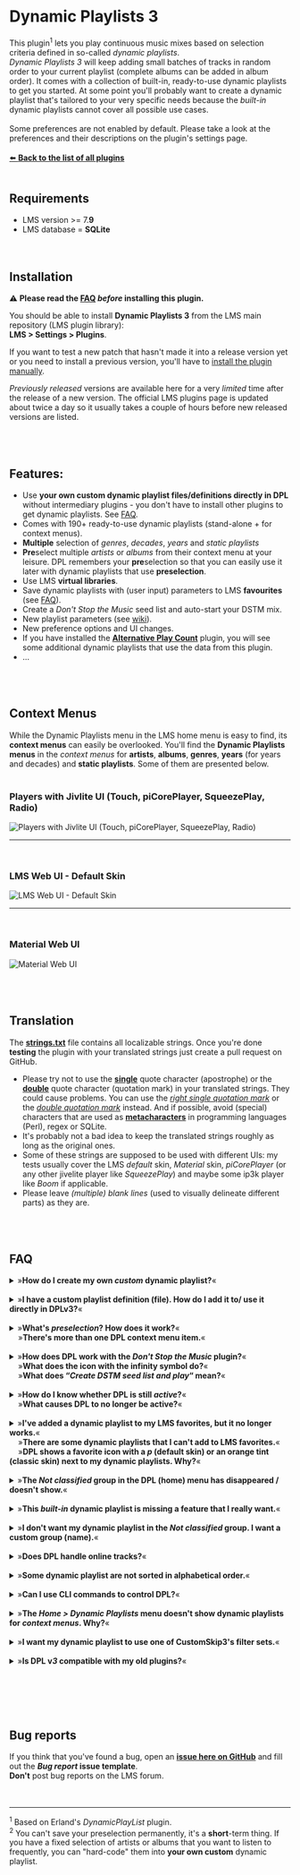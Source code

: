 Dynamic Playlists 3
====

This plugin<sup>1</sup> lets you play continuous music mixes based on selection criteria defined in so-called <i>dynamic playlists</i>.<br>
*Dynamic Playlists 3* will keep adding small batches of tracks in random order to your current playlist (complete albums can be added in album order). It comes with a collection of built-in, ready-to-use dynamic playlists to get you started. At some point you'll probably want to create a dynamic playlist that's tailored to your very specific needs because the <i>built-in</i> dynamic playlists cannot cover all possible use cases.<br><br>
Some preferences are not enabled by default. Please take a look at the preferences and their descriptions on the plugin's settings page.
<br><br>
[⬅️ **Back to the list of all plugins**](https://github.com/AF-1/)
<br><br>

## Requirements

- LMS version >= 7.**9**
- LMS database = **SQLite**
<br><br><br>

## Installation
⚠️ **Please read the [FAQ](https://github.com/AF-1/lms-dynamicplaylists#faq) *before* installing this plugin.**<br>

You should be able to install **Dynamic Playlists 3** from the LMS main repository (LMS plugin library):<br>**LMS > Settings > Plugins**.<br>

If you want to test a new patch that hasn't made it into a release version yet or you need to install a previous version, you'll have to [install the plugin manually](https://github.com/AF-1/sobras/wiki/Manual-installation-of-LMS-plugins).

*Previously released* versions are available here for a very *limited* time after the release of a new version. The official LMS plugins page is updated about twice a day so it usually takes a couple of hours before new released versions are listed.
<br><br><br><br>


## Features:
* Use **your own custom dynamic playlist files/definitions directly in DPL** without intermediary plugins - you don't have to install other plugins to get dynamic playlists. See [FAQ](https://github.com/AF-1/lms-dynamicplaylists#faq).
* Comes with 190+ ready-to-use dynamic playlists (stand-alone + for context menus).
* **Multiple** selection of *genres*, *decades*, *years* and *static playlists*
* **Pre**select multiple *artists* or *albums* from their context menu at your leisure. DPL remembers your **pre**selection so that you can easily use it later with dynamic playlists that use **preselection**.
* Use LMS **virtual libraries**.
* Save dynamic playlists with (user input) parameters to LMS **favourites** (see [FAQ](https://github.com/AF-1/lms-dynamicplaylists#faq)).
* Create a *Don't Stop the Music* seed list and auto-start your DSTM mix.
* New playlist parameters (see [wiki](https://github.com/AF-1/lms-dynamicplaylists/wiki/DPL-playlist-format)).
* New preference options and UI changes.
* If you have installed the [**Alternative Play Count**](https://github.com/AF-1/lms-alternativeplaycount) plugin, you will see some additional dynamic playlists that use the data from this plugin.
* …
<br><br><br><br>


## Context Menus
While the Dynamic Playlists menu in the LMS home menu is easy to find, its **context menus** can easily be overlooked. You'll find the **Dynamic Playlists menus** in the *context menus* for **artists**, **albums**, **genres**, **years** (for years and decades) and **static playlists**. Some of them are presented below.
<br><br>

### Players with Jivlite UI (Touch, piCorePlayer, SqueezePlay, Radio)
![Players with Jivlite UI (Touch, piCorePlayer, SqueezePlay, Radio)](screenshots/jivelite.gif)
<hr><br>

### LMS Web UI - Default Skin
![LMS Web UI - Default Skin](screenshots/defaultskin.gif)
<hr><br>

### Material Web UI
![Material Web UI](screenshots/material.gif)
<br><br><br><br>


## Translation
The [**strings.txt**](https://github.com/AF-1/lms-dynamicplaylists/blob/main/DynamicPlaylists3/strings.txt) file contains all localizable strings. Once you're done **testing** the plugin with your translated strings just create a pull request on GitHub.<br>
* Please try not to use the [**single**](https://www.fileformat.info/info/unicode/char/27/index.htm) quote character (apostrophe) or the [**double**](https://www.fileformat.info/info/unicode/char/0022/index.htm) quote character (quotation mark) in your translated strings. They could cause problems. You can use the [*right single quotation mark*](https://www.fileformat.info/info/unicode/char/2019/index.htm) or the [*double quotation mark*](https://www.fileformat.info/info/unicode/char/201d/index.htm) instead. And if possible, avoid (special) characters that are used as [**metacharacters**](https://en.wikipedia.org/wiki/Metacharacter) in programming languages (Perl), regex or SQLite.
* It's probably not a bad idea to keep the translated strings roughly as long as the original ones.<br>
* Some of these strings are supposed to be used with different UIs: my tests usually cover the LMS *default* skin, *Material* skin, *piCorePlayer* (or any other jivelite player like *SqueezePlay*) and maybe some ip3k player like *Boom* if applicable.
* Please leave *(multiple) blank lines* (used to visually delineate different parts) as they are.
<br><br><br><br>


## FAQ

<details><summary>»<b>How do I create my own <i>custom</i> dynamic playlist?</b>«</summary><br><p>
Dynamic playlist definitions are basically plain text files with a "<b>.sql</b>" file extension that contain your playlist definition, i.e. a couple of <b>parameters</b> (<i>general</i> parameters like the playlist name, group or category and <i>user input</i> parameters) and the <b>SQLite statement</b> itself to fetch tracks from the LMS database.<br><br>
First see if you can find a <i>built-in</i> dynamic playlist that suits your needs. You can edit dynamic playlists in any (plain text) editor, add new playlist parameters or create more complex sqlite definitions. This will give you a great deal of freedom in creating dynamic playlists tailored to your specific needs.<br>
In any case <b>please read the <a href="https://github.com/AF-1/lms-dynamicplaylists/wiki/DPL-playlist-format">wiki</b></a> for more information on the dynamic playlist <b>format</b>.</p></details><br>

<details><summary>»<b>I have a custom playlist definition (file). How do I add it to/ use it directly in DPLv3?</b>«</summary><br><p>

- If you already have a dynamic playlist definition <b>file</b> (correct file extension: <b>.sql</b>, <u>not</u> <i>.xml.sql</i> or any other variation), you can skip the next 2 steps.<br>

- Open a plain text editor of your choice and copy&paste (or edit) your playlist definition (parameters and SQLite statement).<br>

- Save it as "nameofyourchoice.sql". The file extension <b>.sql</b> is important.<br>

- Now put this file in DPL's <i>folder for custom dynamic playlists</i> called <b>DPL-custom-lists</b>. Unless you've changed its location in DPL's settings you'll find this folder in your <i>LMS playlist folder</i>.<br>

- The new dynamic playlist should now be listed in DPL, either in the <i>Not classified</i> group or in other groups according to what the <code>-- PlaylistGroups</code> parameter in your playlist definition says.
</p></details><br>

<details><summary>»<b>What's <i>preselection</i>? How does it work?</b>«<br>&nbsp;&nbsp;&nbsp;&nbsp;»<b>There's more than one DPL context menu item.</b>«</summary><br><p>
DPL has playlist parameters that allow you to select <b>multiple</b> genres, decades, years and static playlist. But even the smallest music libraries have a large number of <b>artists</b> and <b>albums</b> that would result in poorly browsable, far too long selection lists. The solution is to gather/select artists or albums <i>first</i> using the <b>preselection</b> context menu item and then start a dynamic playlist for preselected artists/albums.<br>
So for <b>artists</b> and <b>albums</b> DPL will show a <b>second <i>context</i> menu</b> that allows you to <b>preselect</b> this artist/album while browsing your music library. DPL will remember your (pre)selection <i>until the next LMS restart/rescan</i> <sup>2</sup>.<br>Once you've finished preselecting artists/albums, go to DPL's home menu and use this selection with any dynamic playlist that makes use of the <code>PlaylistPreselectedArtists</code> or <code>PlaylistPreselectedAlbums</code> playlist parameter. There are some built-in dynamic playlists to get you started (in the <i>Songs</i> group). And it's very easy to add these playlist parameters to your custom dynamic playlists. Read this <a href="https://github.com/AF-1/lms-dynamicplaylists/wiki/DPL-playlist-format#user-input-parameters"><b>wiki</b></a> section for more information.
</p></details><br>

<details><summary>»<b>How does DPL work with the <i>Don't Stop the Music</i> plugin?</b>«<br>&nbsp;&nbsp;&nbsp;&nbsp;»<b>What does the icon with the infinity symbol do?</b>«<br>&nbsp;&nbsp;&nbsp;&nbsp;»<b>What does “<i>Create DSTM seed list and play</i>“ mean?</b>«</summary><br><p>
The <i>Don't Stop the Music</i> (DSTM) plugin “will automatically add similar music to what you've been listening to ... once you've reached the end of your playlist“. DSTM takes a look at the existing tracks in your client's playlist (the <i>seed list</i>) to determine what kind of tracks to search for.<br><br>As long as <i>Dynamic Playlists 3</i> is <b>active</b>, i.e. playing a dynamic playlist, DSTM will <b>not</b> interfere and add tracks.<br><br>But now you can use <i>Dynamic Playlists 3</i> to create a DSTM seed list from any dynamic playlist and start a DSTM mix for you. There's a preference setting if you prefer to skip playback of all seed list tracks (but the last one).
</p></details><br>

<details><summary>»<b>How do I know whether DPL is still <i>active</i>?</b>«<br>&nbsp;&nbsp;&nbsp;&nbsp;»<b>What causes DPL to no longer be active?</b>«</summary><br><p>
To find out whether <i>Dynamic Playlists 3</i> is still <b>active</b> just enter the DPL menu from the <i>Home/My Music</i> menu. If it's still active, it will display the active dynamic playlist at the top of the DPL menu.<br>Some actions/events that stop DPL (= no longer active): clearing your client playlist, DPL no longer finds tracks for the active dynamic playlist, you told DPL to stop adding tracks...
</p></details><br>

<details><summary>»<b>I've added a dynamic playlist to my LMS favorites, but it no longer works.</b>«<br>&nbsp;&nbsp;&nbsp;&nbsp;»<b>There are some dynamic playlists that I can't add to LMS favorites.</b>«<br>&nbsp;&nbsp;&nbsp;&nbsp;»<b>DPL shows a favorite icon with a <i>p</i> (default skin) or an orange tint (classic skin) next to my dynamic playlists. Why?</b>«</summary><br><p>
<b>All</b> versions of Dynamic Playlists allowed you to add <b>one-click</b> dynamic playlists to the LMS favorites menu, i.e. dynamic playlists that <b>don't</b> ask users for input when you start them (e.g. <i>Select genres</i>). That's the default setting.<br><br>
With <i>Dynamic Playlists <b>3</b></i> you can also add dynamic playlists <b>with</b> playlist parameter values (= values from user input) to LMS favorites - with some <b>limitations</b>:<br>

- This feature is experimental and has to be enabled in the plugin settings. It's <b>limited to the LMS web UI</b> (<i>Default</i> and <i>Classic</i> skin), <b>players with jivelite UI</b> (<i>Touch</i>, <i>Radio</i>, <i>SqueezePlay</i>, <i>piCorePlayer</i>) and <b>Material</b> skin.<br>
- Saving dynamic playlists with user input values basically means you're saving a url with fixed playlist parameters as a one-click dynamic playlist. The value of <i>some</i> of these playlist parameters (LMS database IDs like artist/contributor IDs, album IDs, genre IDs, playlist IDs or virtual library IDs) might change after a (delete/wipe) rescan. Other parameters included in the saved URL (such as <i>list</i> parameters defined in the dynamic playlist definition, years, decades or max./min. rating values) won't be affected by a rescan. So please remember: <b>a (delete/wipe) rescan might invalidate some dynamic playlists favorites <i>with saved user input values</b></i>. You'll have to remove & <b>readd</b> them. Therefore I suggest you choose a good descriptive name so you'll remember what parameter values you chose (like "Alternative 80s rated").<br><br>

If you always select the same artists, albums, genres or playlists, it's probably better to create a <b>custom</b> dynamic playlist with the actual artist/album/genre/playlist <b>names</b>. A favorite for such a one-click dynamic playlist is not affected by rescans.<br>

Please note: Changing the <b>file</b>name of a custom dynamic playlist alters its dynamicplaylist id and thus invalidates any existing favorite for this dynamic playlist. That hasn't changed since Dynamic Playlists 2.

In short: you can <i>save</i> dynamic playlists that request user input as LMS favorites now. Once saved they should behave like normal favorites (one-click action). If favorites with certain parameters (esp. artist/album/genre/track/playlist IDs) stop working after a (wipe/delete) rescan, just remove and readd them. Or create a one-click custom dynamic playlist with the artist, album, genre or playlist names (instead of IDs).
</p></details><br>

<details><summary>»<b>The <i>Not classified</i> group in the DPL (home) menu has disappeared / doesn't show.</b>«</summary><br><p>
The <i>Not classified</i> group in the DPL (home) menu and on settings pages will only be displayed if DPL found dynamic playlists that belong in this group, i.e. if it's not empty.</p></details><br>

<details><summary>»<b>This <i>built-in</i> dynamic playlist is missing a feature that I really want.</b>«</summary><br><p>
The collection of <b>built-in</b> dynamic playlists includes only a large but limited set of frequently used playlists that won't see regular additions or updates. It can also be used as a <i>starting point</i> for creating your <b>own custom</b> dynamic playlists whose very reason for existence is to help you create dynamic playlists tailored to your <i>specific</i> needs.</p></details><br>

<details><summary>»<b>I don't want my dynamic playlist in the <i>Not classified</i> group. I want a custom group (name).</b>«</summary><br><p>
The <i>Not classified</i> group is a <i>catch-all group</i> for all dynamic playlist that are <b>not</b> assigned to any playlist <i>group</i>. You can <b>create your own custom playlist groups</b> by setting the <code>-- PlaylistGroups:</code> parameter in your dynamic playlist definition (see <a href="https://github.com/AF-1/lms-dynamicplaylists/wiki/DPL-playlist-format#general-parameters"><b>wiki</b></a>).</p></details><br>

<details><summary>»<b>Does DPL handle online tracks?</b>«</summary><br><p>
<i>Dynamic Playlists 3</i> will process <b>online tracks</b> that have been <b>added to your LMS library as part of an album</b>. LMS does not import <b>single</b> online tracks or tracks of <i>online</i> <b>playlists</b> as <b>library</b> tracks and therefore they won't be processed by <i>Dynamic Playlists 3</i>.</p></details><br>

<details><summary>»<b>Some dynamic playlist are not sorted in alphabetical order.</b>«</summary><br><p>
In general <i>dynamic playlists</i> will <b>always</b> be listed in this order: 1. built-in  2. custom/user-provided  3. provided by other plugins. Dynamic playlists in the last two groups should be listed in <i>alphabetical</i> order.<br><b>Built-in</b> dynamic playlists are listed in a 'content-based' order created by me. For example, I try to group dynamic playlists together that are about ratings, play count or genre/decade selection. If you don't like how I ordered the built-in dynamic playlists, don't forget that you can clone these playlists and even put them in a custom playlist group just by adding the corresponding parameter (see <a href="https://github.com/AF-1/lms-dynamicplaylists/wiki/DPL-playlist-format#general-parameters"><b>wiki</b></a>).<br>Static (saved) playlists will always be ordered alphabetically.
</p></details><br>

<details><summary>»<b>Can I use CLI commands to control DPL?</b>«</summary><br><p>
Explained in the <a href="https://github.com/AF-1/lms-dynamicplaylists/wiki/CLI-commands">wiki</a>.
</p></details><br>

<details><summary>»<b>The <i>Home > Dynamic Playlists</i> menu doesn't show dynamic playlists for <i>context menus</i>. Why?</b>«</summary><br><p>
By default the <b>Home > Dynamic Playlists</b> menu will only show dynamic playlists that <i>don't</i> include the <code>-- PlaylistMenuListType:contextmenu</code> parameter. Here you won't find any dynamic playlists that can be called from an item's context menu.<br>
And <b>context menus</b> (= <i><b>M</b>ore</i> menu in the web UI or <i>click/touch-hold</i> on jivelite players) will <i>only show dynamic playlists for context menus</i>. So there may be some overlap but this separation greatly helps reduce clutter.</p></details><br>

<details><summary>»<b>I want my dynamic playlist to use one of CustomSkip3's filter sets.</b>«</summary><br><p>
Just add the necessary <b>action/CLI playlist parameters</b> to the SQLite code of your custom dynamic playlist as described <a href="https://github.com/AF-1/lms-dynamicplaylists/wiki/DPL-playlist-format#general-parameters">here</a>.<br>
If you only need <b>one</b> filter set for <b>all</b> dynamic playlists, create a CustomSkip3 filter set that will <i>only</i> be active if DPL3 plays a dynamic playlist. See CustomSkip3 <a href="https://github.com/AF-1/lms-customskip/wiki#i-want-customskip-to-filter-only-dynamic-playlist-tracks">Wiki</a>.
</p></details><br>

<details><summary>»<b>Is DPL v<i>3</i> compatible with my old plugins?</b>«</summary><br><p><b>Old plugins <i>might</i> work with DPL v3 but I won't guarantee that they do or will continue to do so.</b> And I won't spend time on making DPL v3 compatible with unsupported plugins</b>. <i>Somebody else</i> would have to maintain, test and update those plugins to keep them fully compatible with newer versions of DPL v<b>3</b> and provide support for them.<br>

- <b>CustomSkip</b>: DPL v<b>3</b> works with <a href="https://github.com/AF-1/lms-customskip"><b>CustomSkip 3</b></a>. Please read the CustomSkip <a href="https://github.com/AF-1/lms-customskip#faq">FAQ</a> first <b>before</b> installing it.<br>

- <b>CustomScan</b>: could work, not tested. Compatibility not guaranteed, not supported by me.<br>

- <b>SQLPlayList</b>: compatibility not guaranteed, <b>not supported by me</b>.<br>
If you can't find a similar built-in dynamic playlist in DPL3, you can create a <i>custom</i> dynamic playlist (and maybe use a built-in dynamic playlist as a template).<br>
If SQLPlayList displays an error at the bottom of its main page where it used to display the currently playing dynamic playlist, just ignore this error.

- <b>TrackStat</b>: no longer needed. LMS keeps track of ratings, play counts and date last played in its own database table.<br>

- <b>MultiLibrary</b>: not tested. Compatibility not guaranteed, not supported by me. I recommend migrating from the <i>MultiLibrary</i> plugin to native LMS <b>virtual libraries</b> so you can use DPL v3 <i>playlist parameters</i> for virtual libraries (ID, name and user input selection). You can easily create new virtual libraries using saved <b>advanced search</b>es. Or, if you're a little familiar with SQLite, there's the [<b>SQLite Virtual Libraries</b>](https://github.com/AF-1/lms-sqlitevirtuallibraries) plugin that lets you use SQLite statements to create virtual libraries.
</p></details>

<br><br><br><br>

## Bug reports

If you think that you've found a bug, open an [**issue here on GitHub**](https://github.com/AF-1/lms-dynamicplaylists/issues) and fill out the ***Bug report* issue template**.<br>
**Don't** post bug reports on the LMS forum.
<br><br><br><hr>
<sup>1</sup> Based on Erland's <i>DynamicPlayList</i> plugin.<br>
<sup>2</sup> You can't save your preselection permanently, it's a <b>short</b>-term thing. If you have a fixed selection of artists or albums that you want to listen to frequently, you can "hard-code" them into <b>your own custom</b> dynamic playlist.

